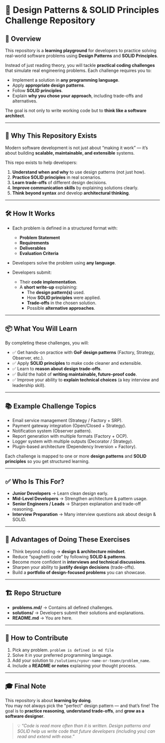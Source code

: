 # 🎯 Design Patterns & SOLID Principles Challenge Repository

## 📖 Overview
This repository is a **learning playground** for developers to practice solving real-world software problems using **Design Patterns** and **SOLID Principles**.  

Instead of just reading theory, you will tackle **practical coding challenges** that simulate real engineering problems. Each challenge requires you to:
- Implement a solution in **any programming language**.  
- Apply **appropriate design patterns**.  
- Follow **SOLID principles**.  
- Explain **why you chose your approach**, including trade-offs and alternatives.  

The goal is not only to write working code but to **think like a software architect**.

---

## 🎯 Why This Repository Exists
Modern software development is not just about “making it work” — it’s about building **scalable, maintainable, and extensible** systems.  

This repo exists to help developers:
1. **Understand when and why** to use design patterns (not just how).  
2. **Practice SOLID principles** in real scenarios.  
3. **Learn trade-offs** of different design decisions.  
4. **Improve communication skills** by explaining solutions clearly.  
5. **Think beyond syntax** and develop **architectural thinking**.  

---

## 🛠 How It Works
- Each problem is defined in a structured format with:
  - **Problem Statement**  
  - **Requirements**  
  - **Deliverables**  
  - **Evaluation Criteria**  

- Developers solve the problem using **any language**.  
- Developers submit:
  - Their **code implementation**.  
  - A **short write-up** explaining:
    - The **design pattern(s)** used.  
    - How **SOLID principles** were applied.  
    - **Trade-offs** in the chosen solution.  
    - Possible **alternative approaches**.  

---

## 📦 What You Will Learn
By completing these challenges, you will:  
- ✅ Get hands-on practice with **GoF design patterns** (Factory, Strategy, Observer, etc.).  
- ✅ Apply **SOLID principles** to make code cleaner and extensible.  
- ✅ Learn to **reason about design trade-offs**.  
- ✅ Build the habit of **writing maintainable, future-proof code**.  
- ✅ Improve your ability to **explain technical choices** (a key interview and leadership skill).  

---

## 📚 Example Challenge Topics
- Email service management (Strategy / Factory + SRP).  
- Payment gateway integration (Open/Closed + Strategy).  
- Notification system (Observer pattern).  
- Report generation with multiple formats (Factory + OCP).  
- Logger system with multiple outputs (Decorator / Strategy).  
- Plugin-based architecture (Dependency Inversion + Factory).  

Each challenge is mapped to one or more **design patterns** and **SOLID principles** so you get structured learning.  

---

## ✅ Who Is This For?
- **Junior Developers** → Learn clean design early.  
- **Mid-Level Developers** → Strengthen architecture & pattern usage.  
- **Senior Engineers / Leads** → Sharpen explanation and trade-off reasoning.  
- **Interview Preparation** → Many interview questions ask about design & SOLID.  

---

## 🚀 Advantages of Doing These Exercises
- Think beyond coding → **design & architecture mindset**.  
- Reduce “spaghetti code” by following **SOLID & patterns**.  
- Become more confident in **interviews and technical discussions**.  
- Sharpen your ability to **justify design decisions** (trade-offs).  
- Build a **portfolio of design-focused problems** you can showcase.  

---

## 🏗 Repo Structure

- **problems.md/** → Contains all defined challenges.  
- **solutions/** → Developers submit their solutions and explanations.  
- **README.md** → You are here.  

---

## 🤝 How to Contribute
1. Pick any problem. `problem is defined in md file`  
2. Solve it in your preferred programming language.  
3. Add your solution to `/solutions/<your-name-or-team>/problem_name`.  
4. Include a **README or notes** explaining your thought process.  

---

## 🎓 Final Note
This repository is about **learning by doing**.  
You may not always pick the "perfect" design pattern — and that’s fine! The goal is to **practice reasoning**, **understand trade-offs**, and **grow as a software designer**.  

> 💡 *“Code is read more often than it is written. Design patterns and SOLID help us write code that future developers (including you) can read and extend with ease.”*
